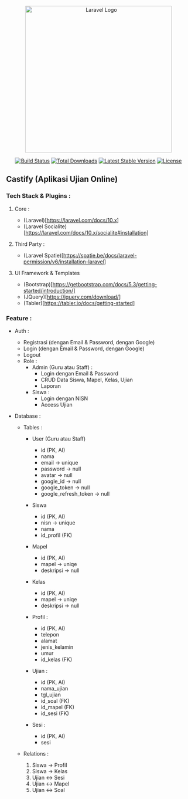 <p align="center"><a href="https://laravel.com" target="_blank"><img src="https://raw.githubusercontent.com/laravel/art/master/logo-lockup/5%20SVG/2%20CMYK/1%20Full%20Color/laravel-logolockup-cmyk-red.svg" width="400" alt="Laravel Logo"></a></p>

<p align="center">
<a href="https://github.com/laravel/framework/actions"><img src="https://github.com/laravel/framework/workflows/tests/badge.svg" alt="Build Status"></a>
<a href="https://packagist.org/packages/laravel/framework"><img src="https://img.shields.io/packagist/dt/laravel/framework" alt="Total Downloads"></a>
<a href="https://packagist.org/packages/laravel/framework"><img src="https://img.shields.io/packagist/v/laravel/framework" alt="Latest Stable Version"></a>
<a href="https://packagist.org/packages/laravel/framework"><img src="https://img.shields.io/packagist/l/laravel/framework" alt="License"></a>
</p>

## Castify (Aplikasi Ujian Online)

### Tech Stack & Plugins :
1. Core :
    - (Laravel)[https://laravel.com/docs/10.x]
    - (Laravel Socialite)[https://laravel.com/docs/10.x/socialite#installation]
2. Third Party :
    - (Laravel Spatie)[https://spatie.be/docs/laravel-permission/v6/installation-laravel]

3. UI Framework & Templates
    - (Bootstrap)[https://getbootstrap.com/docs/5.3/getting-started/introduction/]
    - (JQuery)[https://jquery.com/download/]
    - (Tabler)[https://tabler.io/docs/getting-started]

### Feature :
- Auth :
    - Registrasi (dengan Email & Password, dengan Google)
    - Login (dengan Email & Password, dengan Google)
    - Logout
    - Role :
        - Admin (Guru atau Staff) :
            - Login dengan Email & Password
            - CRUD Data Siswa, Mapel, Kelas, Ujian 
            - Laporan
        - Siswa :
            - Login dengan NISN
            - Access Ujian

- Database :
    - Tables :
        - User (Guru atau Staff)
            - id (PK, AI)
            - nama
            - email -> unique
            - password -> null
            - avatar -> null
            - google_id -> null
            - google_token -> null
            - google_refresh_token -> null

        - Siswa
            - id (PK, AI)
            - nisn -> unique
            - nama
            - id_profil (FK)
        - Mapel
            - id (PK, AI)
            - mapel -> uniqe
            - deskripsi -> null
        - Kelas
            - id (PK, AI)
            - mapel -> uniqe
            - deskripsi -> null
        - Profil :
            - id (PK, AI)
            - telepon
            - alamat
            - jenis_kelamin
            - umur
            - id_kelas (FK)
        - Ujian :
            - id (PK, AI)
            - nama_ujian
            - tgl_ujian
            - id_soal (FK)
            - id_mapel (FK)
            - id_sesi (FK)
        - Sesi :
            - id (PK, AI)
            - sesi

    - Relations :
        1. Siswa -> Profil
        2. Siswa -> Kelas
        3. Ujian <-> Sesi
        4. Ujian <-> Mapel
        4. Ujian <-> Soal

